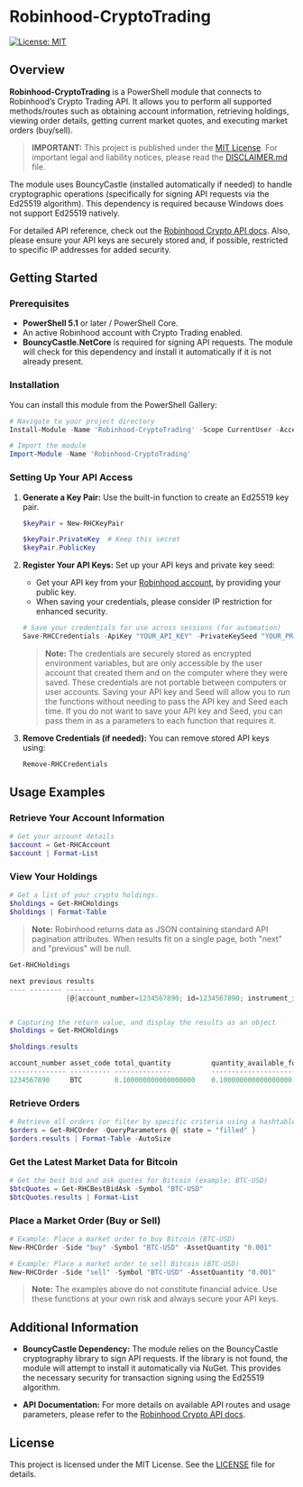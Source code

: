 # Robinhood-CryptoTrading

[![License: MIT](https://img.shields.io/badge/License-MIT-yellow.svg)](https://github.com/masters274/Robinhood-CryptoTrading/blob/main/LICENSE)

## Overview

**Robinhood-CryptoTrading** is a PowerShell module that connects to Robinhood’s Crypto Trading API. It allows you to perform all supported methods/routes such as obtaining account information, retrieving holdings, viewing order details, getting current market quotes, and executing market orders (buy/sell).

> **IMPORTANT:** This project is published under the [MIT License](https://github.com/masters274/Robinhood-CryptoTrading/blob/main/LICENSE). For important legal and liability notices, please read the [DISCLAIMER.md](./DISCLAIMER.md) file.

The module uses BouncyCastle (installed automatically if needed) to handle cryptographic operations (specifically for signing API requests via the Ed25519 algorithm). This dependency is required because Windows does not support Ed25519 natively.

For detailed API reference, check out the [Robinhood Crypto API docs](https://docs.robinhood.com/crypto/trading/). Also, please ensure your API keys are securely stored and, if possible, restricted to specific IP addresses for added security.

## Getting Started

### Prerequisites

- **PowerShell 5.1** or later / PowerShell Core.
- An active Robinhood account with Crypto Trading enabled.
- **BouncyCastle.NetCore** is required for signing API requests. The module will check for this dependency and install it automatically if it is not already present.

### Installation

You can install this module from the PowerShell Gallery:

```powershell
# Navigate to your project directory
Install-Module -Name 'Robinhood-CryptoTrading' -Scope CurrentUser -AcceptLicense

# Import the module
Import-Module -Name 'Robinhood-CryptoTrading'
```

### Setting Up Your API Access

1. **Generate a Key Pair:**
   Use the built-in function to create an Ed25519 key pair.
   ```powershell
   $keyPair = New-RHCKeyPair

   $keyPair.PrivateKey  # Keep this secret
   $keyPair.PublicKey
   ```

2. **Register Your API Keys:**
   Set up your API keys and private key seed:
   - Get your API key from your [Robinhood account](https://robinhood.com/account/crypto), by providing your public key.
   - When saving your credentials, please consider IP restriction for enhanced security.
   ```powershell
   # Save your credentials for use across sessions (for automation)
   Save-RHCCredentials -ApiKey "YOUR_API_KEY" -PrivateKeySeed "YOUR_PRIVATE_KEY_SEED"
   ```

   > **Note:** The credentials are securely stored as encrypted environment variables, but are only accessible by the user account that created them and on the computer where they were saved. These credentials are not portable between computers or user accounts. Saving your API key and Seed will allow you to run the functions without needing to pass the API key and Seed each time. If you do not want to save your API key and Seed, you can pass them in as a parameters to each function that requires it.

3. **Remove Credentials (if needed):**
   You can remove stored API keys using:
   ```powershell
   Remove-RHCCredentials
   ```

## Usage Examples

### Retrieve Your Account Information

```powershell
# Get your account details
$account = Get-RHCAccount
$account | Format-List
```

### View Your Holdings

```powershell
# Get a list of your crypto holdings.
$holdings = Get-RHCHoldings
$holdings | Format-Table
```

> **Note:** Robinhood returns data as JSON containing standard API pagination attributes. When results fit on a single page, both "next" and "previous" will be null.

```powershell
Get-RHCHoldings

next previous results
---- -------- -------
              {@{account_number=1234567890; id=1234567890; instrument_id=1234567890; instrument=...}}


# Capturing the return value, and display the results as an object
$holdings = Get-RHCHoldings

$holdings.results

account_number asset_code total_quantity          quantity_available_for_trading
-------------- ---------- --------------          ------------------------------
1234567890     BTC        0.100000000000000000    0.100000000000000000
```

### Retrieve Orders

```powershell
# Retrieve all orders (or filter by specific criteria using a hashtable)
$orders = Get-RHCOrder -QueryParameters @{ state = "filled" }
$orders.results | Format-Table -AutoSize
```

### Get the Latest Market Data for Bitcoin

```powershell
# Get the best bid and ask quotes for Bitcoin (example: BTC-USD)
$btcQuotes = Get-RHCBestBidAsk -Symbol "BTC-USD"
$btcQuotes.results | Format-List
```

### Place a Market Order (Buy or Sell)

```powershell
# Example: Place a market order to buy Bitcoin (BTC-USD)
New-RHCOrder -Side "buy" -Symbol "BTC-USD" -AssetQuantity "0.001"

# Example: Place a market order to sell Bitcoin (BTC-USD)
New-RHCOrder -Side "sell" -Symbol "BTC-USD" -AssetQuantity "0.001"
```

> **Note:** The examples above do not constitute financial advice. Use these functions at your own risk and always secure your API keys.

## Additional Information

- **BouncyCastle Dependency:**
  The module relies on the BouncyCastle cryptography library to sign API requests. If the library is not found, the module will attempt to install it automatically via NuGet. This provides the necessary security for transaction signing using the Ed25519 algorithm.

- **API Documentation:**
  For more details on available API routes and usage parameters, please refer to the [Robinhood Crypto API docs](https://docs.robinhood.com/crypto/trading/).

## License

This project is licensed under the MIT License. See the [LICENSE](https://github.com/masters274/Robinhood-CryptoTrading/blob/main/LICENSE) file for details.
